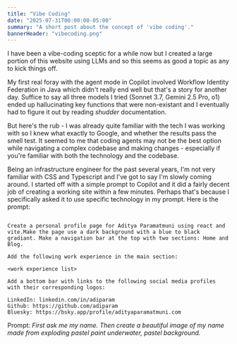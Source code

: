 ```yaml
---
title: "Vibe Coding"
date: "2025-07-31T00:00:00-05:00"
summary: "A short post about the concept of 'vibe coding'."
bannerHeader: "vibecoding.png"
---
```


I have been a vibe-coding sceptic for a while now but I created a large portion of this website using LLMs and so this seems as good a topic as any to kick things off.

My first real foray with the agent mode in Copilot involved Workflow Identity Federation in Java which didn't really end well but that's a story for another day. Suffice to say all three models I tried (Sonnet 3.7, Gemini 2.5 Pro, o1) ended up hallucinating key functions that were non-existant and I eventually had to figure it out by reading *shudder* documentation.

But here's the rub - I was already quite familiar with the tech I was working with so I knew what exactly to Google, and whether the results pass the smell test. It seemed to me that coding agents may not be the best option while navigating a complex codebase and making changes -  especially if you're familiar with both the technology and the codebase. 

Being an infrastructure engineer for the past several years, I'm not very familiar with CSS and Typescript and I've got to say I'm slowly coming around. I started off with a simple prompt to Copilot and it did a fairly decent job of creating a working site within a few minutes. Perhaps that's because I specifically asked it to use specific technology in my prompt. Here is the prompt:

```

Create a personal profile page for Aditya Paramatmuni using react and vite.Make the page use a dark background with a blue to black gradiant. Make a navigation bar at the top with two sections: Home and Blog.

Add the following work experience in the main section:

<work experience list>

Add a bottom bar with links to the following social media profiles with their corresponding logos:

LinkedIn: linkedin.com/in/adiparam
Github: https://github.com/adiparam
Bluesky: https://bsky.app/profile/adityaparamatmuni.com

```

Prompt: *First ask me my name. Then create a beautiful image of my name made from exploding pastel paint underwater, pastel background.*
